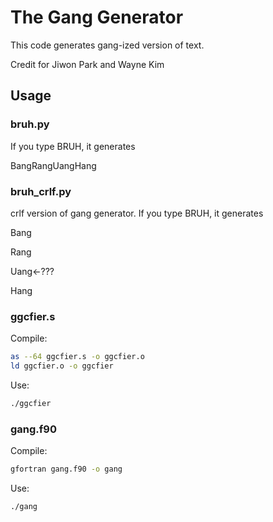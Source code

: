 # The Gang Generator

This code generates gang-ized version of text.

Credit for Jiwon Park and Wayne Kim

## Usage

### bruh.py

If you type BRUH, it generates

BangRangUangHang

### bruh_crlf.py

crlf version of gang generator. If you type BRUH, it generates

Bang

Rang

Uang<-???

Hang

### ggcfier.s

Compile:

```bash
as --64 ggcfier.s -o ggcfier.o
ld ggcfier.o -o ggcfier
```

Use:

```bash
./ggcfier
```

### gang.f90

Compile:

```bash
gfortran gang.f90 -o gang
```

Use:

```bash
./gang
```


